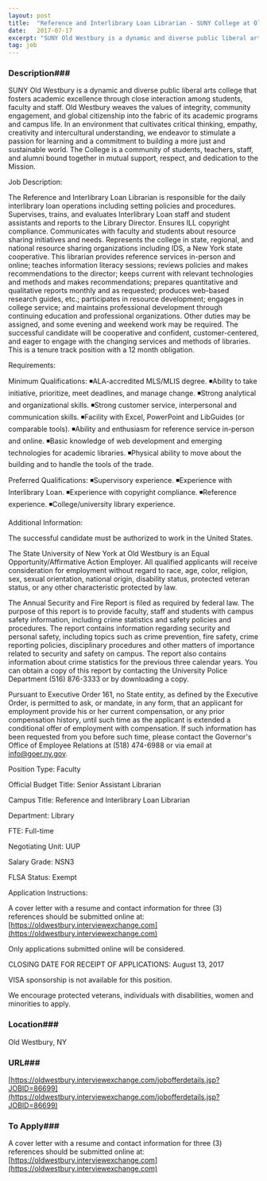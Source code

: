 ```yaml
---
layout: post
title:  "Reference and Interlibrary Loan Librarian - SUNY College at Old Westbury"
date:   2017-07-17
excerpt: "SUNY Old Westbury is a dynamic and diverse public liberal arts college that fosters academic excellence through close interaction among students, faculty and staff. Old Westbury weaves the values of integrity, community engagement, and global citizenship into the fabric of its academic programs and campus life. In an environment that..."
tag: job
---
```


### Description###

SUNY Old Westbury is a dynamic and diverse public liberal arts college that fosters academic excellence through close interaction among students, faculty and staff. Old Westbury weaves the values of integrity, community engagement, and global citizenship into the fabric of its academic programs and campus life. In an environment that cultivates critical thinking, empathy, creativity and intercultural understanding, we endeavor to stimulate a passion for learning and a commitment to building a more just and sustainable world. The College is a community of students, teachers, staff, and alumni bound together in mutual support, respect, and dedication to the Mission.

Job Description:

The Reference and Interlibrary Loan Librarian is responsible for the daily interlibrary loan operations including setting policies and procedures.  Supervises, trains, and evaluates Interlibrary Loan staff and student assistants and reports to the Library Director.  Ensures ILL copyright compliance.  Communicates with faculty and students about resource sharing initiatives and needs.  Represents the college in state, regional, and national resource sharing organizations including IDS, a New York state cooperative.  This librarian provides reference services in-person and online; teaches information literacy sessions; reviews policies and makes recommendations to the director; keeps current with relevant technologies and methods and makes recommendations; prepares quantitative and qualitative reports monthly and as requested; produces web-based research guides, etc.; participates in resource development; engages in college service; and maintains professional development through continuing education and professional organizations.  Other duties may be assigned, and some evening and weekend work may be required.  The successful candidate will be cooperative and confident, customer-centered, and eager to engage with the changing services and methods of libraries.  This is a tenure track position with a 12 month obligation.

Requirements:

Minimum Qualifications:
◾ALA-accredited MLS/MLIS degree.
◾Ability to take initiative, prioritize, meet deadlines, and manage change.
◾Strong analytical and organizational skills.
◾Strong customer service, interpersonal and communication skills.
◾Facility with Excel, PowerPoint and LibGuides (or comparable tools).
◾Ability and enthusiasm for reference service in-person and online.
◾Basic knowledge of web development and emerging technologies for academic libraries.
◾Physical ability to move about the building and to handle the tools of the trade.

Preferred Qualifications:
◾Supervisory experience.
◾Experience with Interlibrary Loan.
◾Experience with copyright compliance.
◾Reference experience.
◾College/university library experience.

 Additional Information:

The successful candidate must be authorized to work in the United States.

The State University of New York at Old Westbury is an Equal Opportunity/Affirmative Action Employer. All qualified applicants will receive consideration for employment without regard to race, age, color, religion, sex, sexual orientation, national origin, disability status, protected veteran status, or any other characteristic protected by law.

The Annual Security and Fire Report is filed as required by federal law. The purpose of this report is to provide faculty, staff and students with campus safety information, including crime statistics and safety policies and procedures. The report contains information regarding security and personal safety, including topics such as crime prevention, fire safety, crime reporting policies, disciplinary procedures and other matters of importance related to security and safety on campus. The report also contains information about crime statistics for the previous three calendar years. You can obtain a copy of this report by contacting the University Police Department (516) 876-3333 or by downloading a copy.

Pursuant to Executive Order 161, no State entity, as defined by the Executive Order, is permitted to ask, or mandate, in any form, that an applicant for employment provide his or her current compensation, or any prior compensation history, until such time as the applicant is extended a conditional offer of employment with compensation. If such information has been requested from you before such time, please contact the Governor's Office of Employee Relations at (518) 474-6988 or via email at info@goer.ny.gov. 

Position Type:                     Faculty

Official Budget Title:           Senior Assistant Librarian

Campus Title:                     Reference and Interlibrary Loan Librarian

Department:                        Library

FTE:                                    Full-time

Negotiating Unit:                 UUP

Salary Grade:                      NSN3

FLSA Status:                       Exempt



 Application Instructions:


A cover letter with a resume and contact information for three (3) references should be submitted online at:  [https://oldwestbury.interviewexchange.com](https://oldwestbury.interviewexchange.com)

Only applications submitted online will be considered.

CLOSING DATE FOR RECEIPT OF APPLICATIONS: August 13, 2017

VISA sponsorship is not available for this position.

We encourage protected veterans, individuals with disabilities, women and minorities to apply.









### Location###

Old Westbury, NY


### URL###

[https://oldwestbury.interviewexchange.com/jobofferdetails.jsp?JOBID=86699](https://oldwestbury.interviewexchange.com/jobofferdetails.jsp?JOBID=86699)

### To Apply###

A cover letter with a resume and contact information for three (3) references should be submitted online at:  [https://oldwestbury.interviewexchange.com](https://oldwestbury.interviewexchange.com)





